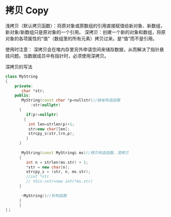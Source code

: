 # 拷贝 Copy

浅拷贝（默认拷贝函数）：将原对象或原数组的引用直接赋值给新对象、新数组，新对象/新数组只是原对象的一个引用。
深拷贝：创建一个新的对象和数组，将原对象的各项属性的“值”（数组里的所有元素）拷贝过来。是“值”而不是引用。

使用时注意：
深拷贝会在堆内存里另外申请空间来储存数据，从而解决了指针悬挂问题。当数据成员中有指针时，必须使用深拷贝。

深拷贝的写法
```cpp
class MyString
{
	private:
	   char *str;
	public:
	   MyString(const char *p=nullstr)//缺省构造函数
	       :str(nullptr)
	  {
	     if(p!=nullptr)
	    {
	      int len=strlen(p)+1;
	      str=new char[len];
	      strcpy_s(str,lrn,p);
	     }
	  }
	 
	   MyString(const MyString& ms)//拷贝构造函数，深拷贝
	  {
		 int n = strlen(ms.str) + 1;
		 *str = new char[n];
		 strcpy_s = (str, n, ms.str);
	     //int *str
	     // this->str=new int(*ms.str)
	  }
	 
	   ~MyString()//析构函数
	  {
	  }
}；
```
